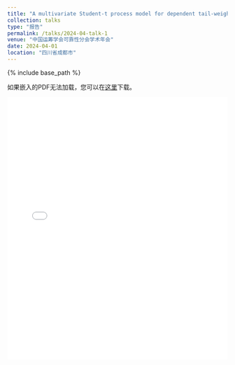 ```yaml
---
title: "A multivariate Student-t process model for dependent tail-weighted degradation data"
collection: talks
type: "报告"
permalink: /talks/2024-04-talk-1
venue: "中国运筹学会可靠性分会学术年会"
date: 2024-04-01
location: "四川省成都市"
---
```



{% include base_path %}

<p>如果嵌入的PDF无法加载，您可以在<a href="/files/slides/student-t.pdf">这里</a>下载。</p>

<embed src="/files/XU-AC.pdf" width="100%" height="600px" type="application/pdf">




